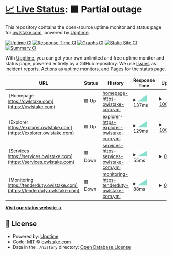 # [📈 Live Status](https://status.owlstake.com): <!--live status--> **🟧 Partial outage**

This repository contains the open-source uptime monitor and status page for [owlstake.com](https://owlstake.com), powered by [Upptime](https://github.com/upptime/upptime).

[![Uptime CI](https://github.com/owlstake/uptime-status/workflows/Uptime%20CI/badge.svg)](https://github.com/owlstake/uptime-status/actions?query=workflow%3A%22Uptime+CI%22)
[![Response Time CI](https://github.com/owlstake/uptime-status/workflows/Response%20Time%20CI/badge.svg)](https://github.com/owlstake/uptime-status/actions?query=workflow%3A%22Response+Time+CI%22)
[![Graphs CI](https://github.com/owlstake/uptime-status/workflows/Graphs%20CI/badge.svg)](https://github.com/owlstake/uptime-status/actions?query=workflow%3A%22Graphs+CI%22)
[![Static Site CI](https://github.com/owlstake/uptime-status/workflows/Static%20Site%20CI/badge.svg)](https://github.com/owlstake/uptime-status/actions?query=workflow%3A%22Static+Site+CI%22)
[![Summary CI](https://github.com/owlstake/uptime-status/workflows/Summary%20CI/badge.svg)](https://github.com/owlstake/uptime-status/actions?query=workflow%3A%22Summary+CI%22)

With [Upptime](https://upptime.js.org), you can get your own unlimited and free uptime monitor and status page, powered entirely by a GitHub repository. We use [Issues](https://github.com/owlstake/uptime-status/issues) as incident reports, [Actions](https://github.com/owlstake/uptime-status/actions) as uptime monitors, and [Pages](https://status.owlstake.com) for the status page.

<!--start: status pages-->
<!-- This summary is generated by Upptime (https://github.com/upptime/upptime) -->
<!-- Do not edit this manually, your changes will be overwritten -->
<!-- prettier-ignore -->
| URL | Status | History | Response Time | Uptime |
| --- | ------ | ------- | ------------- | ------ |
| <img alt="" src="https://icons.duckduckgo.com/ip3/owlstake.com.ico" height="13"> [Homepage https://owlstake.com](https://owlstake.com) | 🟩 Up | [homepage-https-owlstake-com.yml](https://github.com/owlstake/uptime-status/commits/HEAD/history/homepage-https-owlstake-com.yml) | <details><summary><img alt="Response time graph" src="./graphs/homepage-https-owlstake-com/response-time-week.png" height="20"> 137ms</summary><br><a href="https://status.owlstake.com/history/homepage-https-owlstake-com"><img alt="Response time 137" src="https://img.shields.io/endpoint?url=https%3A%2F%2Fraw.githubusercontent.com%2Fowlstake%2Fuptime-status%2FHEAD%2Fapi%2Fhomepage-https-owlstake-com%2Fresponse-time.json"></a><br><a href="https://status.owlstake.com/history/homepage-https-owlstake-com"><img alt="24-hour response time 137" src="https://img.shields.io/endpoint?url=https%3A%2F%2Fraw.githubusercontent.com%2Fowlstake%2Fuptime-status%2FHEAD%2Fapi%2Fhomepage-https-owlstake-com%2Fresponse-time-day.json"></a><br><a href="https://status.owlstake.com/history/homepage-https-owlstake-com"><img alt="7-day response time 137" src="https://img.shields.io/endpoint?url=https%3A%2F%2Fraw.githubusercontent.com%2Fowlstake%2Fuptime-status%2FHEAD%2Fapi%2Fhomepage-https-owlstake-com%2Fresponse-time-week.json"></a><br><a href="https://status.owlstake.com/history/homepage-https-owlstake-com"><img alt="30-day response time 137" src="https://img.shields.io/endpoint?url=https%3A%2F%2Fraw.githubusercontent.com%2Fowlstake%2Fuptime-status%2FHEAD%2Fapi%2Fhomepage-https-owlstake-com%2Fresponse-time-month.json"></a><br><a href="https://status.owlstake.com/history/homepage-https-owlstake-com"><img alt="1-year response time 137" src="https://img.shields.io/endpoint?url=https%3A%2F%2Fraw.githubusercontent.com%2Fowlstake%2Fuptime-status%2FHEAD%2Fapi%2Fhomepage-https-owlstake-com%2Fresponse-time-year.json"></a></details> | <details><summary><a href="https://status.owlstake.com/history/homepage-https-owlstake-com">100.00%</a></summary><a href="https://status.owlstake.com/history/homepage-https-owlstake-com"><img alt="All-time uptime 100.00%" src="https://img.shields.io/endpoint?url=https%3A%2F%2Fraw.githubusercontent.com%2Fowlstake%2Fuptime-status%2FHEAD%2Fapi%2Fhomepage-https-owlstake-com%2Fuptime.json"></a><br><a href="https://status.owlstake.com/history/homepage-https-owlstake-com"><img alt="24-hour uptime 100.00%" src="https://img.shields.io/endpoint?url=https%3A%2F%2Fraw.githubusercontent.com%2Fowlstake%2Fuptime-status%2FHEAD%2Fapi%2Fhomepage-https-owlstake-com%2Fuptime-day.json"></a><br><a href="https://status.owlstake.com/history/homepage-https-owlstake-com"><img alt="7-day uptime 100.00%" src="https://img.shields.io/endpoint?url=https%3A%2F%2Fraw.githubusercontent.com%2Fowlstake%2Fuptime-status%2FHEAD%2Fapi%2Fhomepage-https-owlstake-com%2Fuptime-week.json"></a><br><a href="https://status.owlstake.com/history/homepage-https-owlstake-com"><img alt="30-day uptime 100.00%" src="https://img.shields.io/endpoint?url=https%3A%2F%2Fraw.githubusercontent.com%2Fowlstake%2Fuptime-status%2FHEAD%2Fapi%2Fhomepage-https-owlstake-com%2Fuptime-month.json"></a><br><a href="https://status.owlstake.com/history/homepage-https-owlstake-com"><img alt="1-year uptime 100.00%" src="https://img.shields.io/endpoint?url=https%3A%2F%2Fraw.githubusercontent.com%2Fowlstake%2Fuptime-status%2FHEAD%2Fapi%2Fhomepage-https-owlstake-com%2Fuptime-year.json"></a></details>
| <img alt="" src="https://icons.duckduckgo.com/ip3/explorer.owlstake.com.ico" height="13"> [Explorer https://explorer.owlstake.com](https://explorer.owlstake.com) | 🟩 Up | [explorer-https-explorer-owlstake-com.yml](https://github.com/owlstake/uptime-status/commits/HEAD/history/explorer-https-explorer-owlstake-com.yml) | <details><summary><img alt="Response time graph" src="./graphs/explorer-https-explorer-owlstake-com/response-time-week.png" height="20"> 129ms</summary><br><a href="https://status.owlstake.com/history/explorer-https-explorer-owlstake-com"><img alt="Response time 129" src="https://img.shields.io/endpoint?url=https%3A%2F%2Fraw.githubusercontent.com%2Fowlstake%2Fuptime-status%2FHEAD%2Fapi%2Fexplorer-https-explorer-owlstake-com%2Fresponse-time.json"></a><br><a href="https://status.owlstake.com/history/explorer-https-explorer-owlstake-com"><img alt="24-hour response time 129" src="https://img.shields.io/endpoint?url=https%3A%2F%2Fraw.githubusercontent.com%2Fowlstake%2Fuptime-status%2FHEAD%2Fapi%2Fexplorer-https-explorer-owlstake-com%2Fresponse-time-day.json"></a><br><a href="https://status.owlstake.com/history/explorer-https-explorer-owlstake-com"><img alt="7-day response time 129" src="https://img.shields.io/endpoint?url=https%3A%2F%2Fraw.githubusercontent.com%2Fowlstake%2Fuptime-status%2FHEAD%2Fapi%2Fexplorer-https-explorer-owlstake-com%2Fresponse-time-week.json"></a><br><a href="https://status.owlstake.com/history/explorer-https-explorer-owlstake-com"><img alt="30-day response time 129" src="https://img.shields.io/endpoint?url=https%3A%2F%2Fraw.githubusercontent.com%2Fowlstake%2Fuptime-status%2FHEAD%2Fapi%2Fexplorer-https-explorer-owlstake-com%2Fresponse-time-month.json"></a><br><a href="https://status.owlstake.com/history/explorer-https-explorer-owlstake-com"><img alt="1-year response time 129" src="https://img.shields.io/endpoint?url=https%3A%2F%2Fraw.githubusercontent.com%2Fowlstake%2Fuptime-status%2FHEAD%2Fapi%2Fexplorer-https-explorer-owlstake-com%2Fresponse-time-year.json"></a></details> | <details><summary><a href="https://status.owlstake.com/history/explorer-https-explorer-owlstake-com">100.00%</a></summary><a href="https://status.owlstake.com/history/explorer-https-explorer-owlstake-com"><img alt="All-time uptime 100.00%" src="https://img.shields.io/endpoint?url=https%3A%2F%2Fraw.githubusercontent.com%2Fowlstake%2Fuptime-status%2FHEAD%2Fapi%2Fexplorer-https-explorer-owlstake-com%2Fuptime.json"></a><br><a href="https://status.owlstake.com/history/explorer-https-explorer-owlstake-com"><img alt="24-hour uptime 100.00%" src="https://img.shields.io/endpoint?url=https%3A%2F%2Fraw.githubusercontent.com%2Fowlstake%2Fuptime-status%2FHEAD%2Fapi%2Fexplorer-https-explorer-owlstake-com%2Fuptime-day.json"></a><br><a href="https://status.owlstake.com/history/explorer-https-explorer-owlstake-com"><img alt="7-day uptime 100.00%" src="https://img.shields.io/endpoint?url=https%3A%2F%2Fraw.githubusercontent.com%2Fowlstake%2Fuptime-status%2FHEAD%2Fapi%2Fexplorer-https-explorer-owlstake-com%2Fuptime-week.json"></a><br><a href="https://status.owlstake.com/history/explorer-https-explorer-owlstake-com"><img alt="30-day uptime 100.00%" src="https://img.shields.io/endpoint?url=https%3A%2F%2Fraw.githubusercontent.com%2Fowlstake%2Fuptime-status%2FHEAD%2Fapi%2Fexplorer-https-explorer-owlstake-com%2Fuptime-month.json"></a><br><a href="https://status.owlstake.com/history/explorer-https-explorer-owlstake-com"><img alt="1-year uptime 100.00%" src="https://img.shields.io/endpoint?url=https%3A%2F%2Fraw.githubusercontent.com%2Fowlstake%2Fuptime-status%2FHEAD%2Fapi%2Fexplorer-https-explorer-owlstake-com%2Fuptime-year.json"></a></details>
| <img alt="" src="https://icons.duckduckgo.com/ip3/services.owlstake.com.ico" height="13"> [Services https://services.owlstake.com](https://services.owlstake.com) | 🟥 Down | [services-https-services-owlstake-com.yml](https://github.com/owlstake/uptime-status/commits/HEAD/history/services-https-services-owlstake-com.yml) | <details><summary><img alt="Response time graph" src="./graphs/services-https-services-owlstake-com/response-time-week.png" height="20"> 55ms</summary><br><a href="https://status.owlstake.com/history/services-https-services-owlstake-com"><img alt="Response time 55" src="https://img.shields.io/endpoint?url=https%3A%2F%2Fraw.githubusercontent.com%2Fowlstake%2Fuptime-status%2FHEAD%2Fapi%2Fservices-https-services-owlstake-com%2Fresponse-time.json"></a><br><a href="https://status.owlstake.com/history/services-https-services-owlstake-com"><img alt="24-hour response time 55" src="https://img.shields.io/endpoint?url=https%3A%2F%2Fraw.githubusercontent.com%2Fowlstake%2Fuptime-status%2FHEAD%2Fapi%2Fservices-https-services-owlstake-com%2Fresponse-time-day.json"></a><br><a href="https://status.owlstake.com/history/services-https-services-owlstake-com"><img alt="7-day response time 55" src="https://img.shields.io/endpoint?url=https%3A%2F%2Fraw.githubusercontent.com%2Fowlstake%2Fuptime-status%2FHEAD%2Fapi%2Fservices-https-services-owlstake-com%2Fresponse-time-week.json"></a><br><a href="https://status.owlstake.com/history/services-https-services-owlstake-com"><img alt="30-day response time 55" src="https://img.shields.io/endpoint?url=https%3A%2F%2Fraw.githubusercontent.com%2Fowlstake%2Fuptime-status%2FHEAD%2Fapi%2Fservices-https-services-owlstake-com%2Fresponse-time-month.json"></a><br><a href="https://status.owlstake.com/history/services-https-services-owlstake-com"><img alt="1-year response time 55" src="https://img.shields.io/endpoint?url=https%3A%2F%2Fraw.githubusercontent.com%2Fowlstake%2Fuptime-status%2FHEAD%2Fapi%2Fservices-https-services-owlstake-com%2Fresponse-time-year.json"></a></details> | <details><summary><a href="https://status.owlstake.com/history/services-https-services-owlstake-com">0.00%</a></summary><a href="https://status.owlstake.com/history/services-https-services-owlstake-com"><img alt="All-time uptime 0.00%" src="https://img.shields.io/endpoint?url=https%3A%2F%2Fraw.githubusercontent.com%2Fowlstake%2Fuptime-status%2FHEAD%2Fapi%2Fservices-https-services-owlstake-com%2Fuptime.json"></a><br><a href="https://status.owlstake.com/history/services-https-services-owlstake-com"><img alt="24-hour uptime 0.00%" src="https://img.shields.io/endpoint?url=https%3A%2F%2Fraw.githubusercontent.com%2Fowlstake%2Fuptime-status%2FHEAD%2Fapi%2Fservices-https-services-owlstake-com%2Fuptime-day.json"></a><br><a href="https://status.owlstake.com/history/services-https-services-owlstake-com"><img alt="7-day uptime 0.00%" src="https://img.shields.io/endpoint?url=https%3A%2F%2Fraw.githubusercontent.com%2Fowlstake%2Fuptime-status%2FHEAD%2Fapi%2Fservices-https-services-owlstake-com%2Fuptime-week.json"></a><br><a href="https://status.owlstake.com/history/services-https-services-owlstake-com"><img alt="30-day uptime 0.00%" src="https://img.shields.io/endpoint?url=https%3A%2F%2Fraw.githubusercontent.com%2Fowlstake%2Fuptime-status%2FHEAD%2Fapi%2Fservices-https-services-owlstake-com%2Fuptime-month.json"></a><br><a href="https://status.owlstake.com/history/services-https-services-owlstake-com"><img alt="1-year uptime 0.00%" src="https://img.shields.io/endpoint?url=https%3A%2F%2Fraw.githubusercontent.com%2Fowlstake%2Fuptime-status%2FHEAD%2Fapi%2Fservices-https-services-owlstake-com%2Fuptime-year.json"></a></details>
| <img alt="" src="https://icons.duckduckgo.com/ip3/tenderduty.owlstake.com.ico" height="13"> [Monitoring https://tenderduty.owlstake.com](https://tenderduty.owlstake.com) | 🟥 Down | [monitoring-https-tenderduty-owlstake-com.yml](https://github.com/owlstake/uptime-status/commits/HEAD/history/monitoring-https-tenderduty-owlstake-com.yml) | <details><summary><img alt="Response time graph" src="./graphs/monitoring-https-tenderduty-owlstake-com/response-time-week.png" height="20"> 88ms</summary><br><a href="https://status.owlstake.com/history/monitoring-https-tenderduty-owlstake-com"><img alt="Response time 88" src="https://img.shields.io/endpoint?url=https%3A%2F%2Fraw.githubusercontent.com%2Fowlstake%2Fuptime-status%2FHEAD%2Fapi%2Fmonitoring-https-tenderduty-owlstake-com%2Fresponse-time.json"></a><br><a href="https://status.owlstake.com/history/monitoring-https-tenderduty-owlstake-com"><img alt="24-hour response time 88" src="https://img.shields.io/endpoint?url=https%3A%2F%2Fraw.githubusercontent.com%2Fowlstake%2Fuptime-status%2FHEAD%2Fapi%2Fmonitoring-https-tenderduty-owlstake-com%2Fresponse-time-day.json"></a><br><a href="https://status.owlstake.com/history/monitoring-https-tenderduty-owlstake-com"><img alt="7-day response time 88" src="https://img.shields.io/endpoint?url=https%3A%2F%2Fraw.githubusercontent.com%2Fowlstake%2Fuptime-status%2FHEAD%2Fapi%2Fmonitoring-https-tenderduty-owlstake-com%2Fresponse-time-week.json"></a><br><a href="https://status.owlstake.com/history/monitoring-https-tenderduty-owlstake-com"><img alt="30-day response time 88" src="https://img.shields.io/endpoint?url=https%3A%2F%2Fraw.githubusercontent.com%2Fowlstake%2Fuptime-status%2FHEAD%2Fapi%2Fmonitoring-https-tenderduty-owlstake-com%2Fresponse-time-month.json"></a><br><a href="https://status.owlstake.com/history/monitoring-https-tenderduty-owlstake-com"><img alt="1-year response time 88" src="https://img.shields.io/endpoint?url=https%3A%2F%2Fraw.githubusercontent.com%2Fowlstake%2Fuptime-status%2FHEAD%2Fapi%2Fmonitoring-https-tenderduty-owlstake-com%2Fresponse-time-year.json"></a></details> | <details><summary><a href="https://status.owlstake.com/history/monitoring-https-tenderduty-owlstake-com">0.00%</a></summary><a href="https://status.owlstake.com/history/monitoring-https-tenderduty-owlstake-com"><img alt="All-time uptime 0.00%" src="https://img.shields.io/endpoint?url=https%3A%2F%2Fraw.githubusercontent.com%2Fowlstake%2Fuptime-status%2FHEAD%2Fapi%2Fmonitoring-https-tenderduty-owlstake-com%2Fuptime.json"></a><br><a href="https://status.owlstake.com/history/monitoring-https-tenderduty-owlstake-com"><img alt="24-hour uptime 0.00%" src="https://img.shields.io/endpoint?url=https%3A%2F%2Fraw.githubusercontent.com%2Fowlstake%2Fuptime-status%2FHEAD%2Fapi%2Fmonitoring-https-tenderduty-owlstake-com%2Fuptime-day.json"></a><br><a href="https://status.owlstake.com/history/monitoring-https-tenderduty-owlstake-com"><img alt="7-day uptime 0.00%" src="https://img.shields.io/endpoint?url=https%3A%2F%2Fraw.githubusercontent.com%2Fowlstake%2Fuptime-status%2FHEAD%2Fapi%2Fmonitoring-https-tenderduty-owlstake-com%2Fuptime-week.json"></a><br><a href="https://status.owlstake.com/history/monitoring-https-tenderduty-owlstake-com"><img alt="30-day uptime 0.00%" src="https://img.shields.io/endpoint?url=https%3A%2F%2Fraw.githubusercontent.com%2Fowlstake%2Fuptime-status%2FHEAD%2Fapi%2Fmonitoring-https-tenderduty-owlstake-com%2Fuptime-month.json"></a><br><a href="https://status.owlstake.com/history/monitoring-https-tenderduty-owlstake-com"><img alt="1-year uptime 0.00%" src="https://img.shields.io/endpoint?url=https%3A%2F%2Fraw.githubusercontent.com%2Fowlstake%2Fuptime-status%2FHEAD%2Fapi%2Fmonitoring-https-tenderduty-owlstake-com%2Fuptime-year.json"></a></details>

<!--end: status pages-->

[**Visit our status website →**](https://status.owlstake.com)

## 📄 License

- Powered by: [Upptime](https://github.com/upptime/upptime)
- Code: [MIT](./LICENSE) © [owlstake.com](https://owlstake.com)
- Data in the `./history` directory: [Open Database License](https://opendatacommons.org/licenses/odbl/1-0/)
